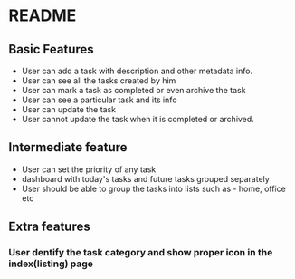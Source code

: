 # README

## Basic Features
* User can add a task with description and other metadata info.
* User can see all the tasks created by him
* User can mark a task as completed or even archive the task
* User can see a particular task and its info
* User can update the task
* User cannot update the task when it is completed or archived.

## Intermediate feature
* User can set the priority of any task
* dashboard with today's tasks and future tasks grouped separately
* User should be able to group the tasks into lists such as - home, office etc

## Extra features
### User dentify the task category and show proper icon in the index(listing) page

